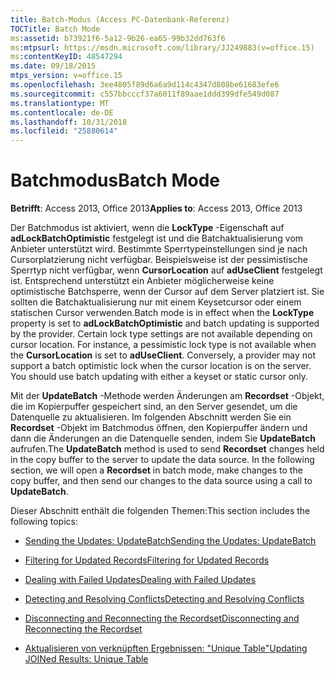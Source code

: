 ```yaml
---
title: Batch-Modus (Access PC-Datenbank-Referenz)
TOCTitle: Batch Mode
ms:assetid: b73921f6-5a12-9b26-ea65-99b32dd763f6
ms:mtpsurl: https://msdn.microsoft.com/library/JJ249883(v=office.15)
ms:contentKeyID: 48547294
ms.date: 09/18/2015
mtps_version: v=office.15
ms.openlocfilehash: 3ee4805f89d6a6a9d114c4347d808be61683efe6
ms.sourcegitcommit: c557bbcccf37a6011f89aae1ddd399dfe549d087
ms.translationtype: MT
ms.contentlocale: de-DE
ms.lasthandoff: 10/31/2018
ms.locfileid: "25880614"
---
```

# <a name="batch-mode"></a><span data-ttu-id="f034f-102">Batchmodus</span><span class="sxs-lookup"><span data-stu-id="f034f-102">Batch Mode</span></span>


<span data-ttu-id="f034f-103">**Betrifft**: Access 2013, Office 2013</span><span class="sxs-lookup"><span data-stu-id="f034f-103">**Applies to**: Access 2013, Office 2013</span></span>

<span data-ttu-id="f034f-p101">Der Batchmodus ist aktiviert, wenn die **LockType** -Eigenschaft auf **adLockBatchOptimistic** festgelegt ist und die Batchaktualisierung vom Anbieter unterstützt wird. Bestimmte Sperrtypeinstellungen sind je nach Cursorplatzierung nicht verfügbar. Beispielsweise ist der pessimistische Sperrtyp nicht verfügbar, wenn **CursorLocation** auf **adUseClient** festgelegt ist. Entsprechend unterstützt ein Anbieter möglicherweise keine optimistische Batchsperre, wenn der Cursor auf dem Server platziert ist. Sie sollten die Batchaktualisierung nur mit einem Keysetcursor oder einem statischen Cursor verwenden.</span><span class="sxs-lookup"><span data-stu-id="f034f-p101">Batch mode is in effect when the **LockType** property is set to **adLockBatchOptimistic** and batch updating is supported by the provider. Certain lock type settings are not available depending on cursor location. For instance, a pessimistic lock type is not available when the **CursorLocation** is set to **adUseClient**. Conversely, a provider may not support a batch optimistic lock when the cursor location is on the server. You should use batch updating with either a keyset or static cursor only.</span></span>

<span data-ttu-id="f034f-p102">Mit der **UpdateBatch** -Methode werden Änderungen am **Recordset** -Objekt, die im Kopierpuffer gespeichert sind, an den Server gesendet, um die Datenquelle zu aktualisieren. Im folgenden Abschnitt werden Sie ein **Recordset** -Objekt im Batchmodus öffnen, den Kopierpuffer ändern und dann die Änderungen an die Datenquelle senden, indem Sie **UpdateBatch** aufrufen.</span><span class="sxs-lookup"><span data-stu-id="f034f-p102">The **UpdateBatch** method is used to send **Recordset** changes held in the copy buffer to the server to update the data source. In the following section, we will open a **Recordset** in batch mode, make changes to the copy buffer, and then send our changes to the data source using a call to **UpdateBatch**.</span></span>

<span data-ttu-id="f034f-111">Dieser Abschnitt enthält die folgenden Themen:</span><span class="sxs-lookup"><span data-stu-id="f034f-111">This section includes the following topics:</span></span>

- [<span data-ttu-id="f034f-112">Sending the Updates: UpdateBatch</span><span class="sxs-lookup"><span data-stu-id="f034f-112">Sending the Updates: UpdateBatch</span></span>](sending-the-updates-updatebatch.md)

- [<span data-ttu-id="f034f-113">Filtering for Updated Records</span><span class="sxs-lookup"><span data-stu-id="f034f-113">Filtering for Updated Records</span></span>](filtering-for-updated-records.md)

- [<span data-ttu-id="f034f-114">Dealing with Failed Updates</span><span class="sxs-lookup"><span data-stu-id="f034f-114">Dealing with Failed Updates</span></span>](dealing-with-failed-updates.md)

- [<span data-ttu-id="f034f-115">Detecting and Resolving Conflicts</span><span class="sxs-lookup"><span data-stu-id="f034f-115">Detecting and Resolving Conflicts</span></span>](detecting-and-resolving-conflicts.md)

- [<span data-ttu-id="f034f-116">Disconnecting and Reconnecting the Recordset</span><span class="sxs-lookup"><span data-stu-id="f034f-116">Disconnecting and Reconnecting the Recordset</span></span>](disconnecting-and-reconnecting-the-recordset.md)

- [<span data-ttu-id="f034f-117">Aktualisieren von verknüpften Ergebnissen: "Unique Table"</span><span class="sxs-lookup"><span data-stu-id="f034f-117">Updating JOINed Results: Unique Table</span></span>](updating-joined-results-unique-table.md)

